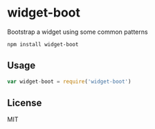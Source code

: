 # widget-boot

Bootstrap a widget using some common patterns

```
npm install widget-boot
```

## Usage

``` js
var widget-boot = require('widget-boot')
```

## License

MIT
